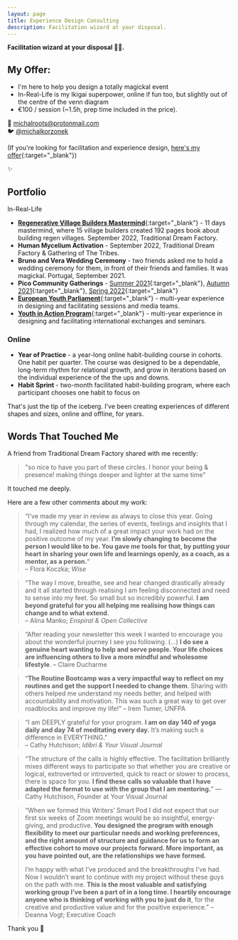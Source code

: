 ```yaml
---
layout: page
title: Experience Design Consulting
description: Facilitation wizard at your disposal.
---
```


**Facilitation wizard at your disposal 🧙‍♂️.**

## My Offer:
- I'm here to help you design a totally magickal event
-  In-Real-Life is my Ikigai superpower, online if fun too, but slightly out of the centre of the venn diagram
- €100 / session (~1.5h, prep time included in the price).


💌 michalroots@protonmail.com <br>
🐦 [@michalkorzonek](https://twitter.com/michalkorzonek)

(If you're looking for facilitation and experience design, [here's my offer](/experiences){:target="_blank"})

✨

## Portfolio
In-Real-Life
- [**Regenerative Village Builders Mastermind**](https://twitter.com/michalkorzonek/status/1565240255564980225){:target="_blank"} - 11 days mastermind, where 15 village builders created 192 pages book about building regen villages. September 2022, Traditional Dream Factory.
- **Human Mycelium Activation** - September 2022, Traditional Dream Factory & Gathering of The Tribes.
- **Bruno and Vera Wedding Ceremony** - two friends asked me to hold a wedding ceremony for them, in front of their friends and families. It was magickal. Portugal, September 2021.
- **Pico Community Gatherings** - [Summer 2021](https://pico.microsolidarity.cc/crews-and-projects/summer-gathering-2021){:target="_blank"}, [Autumn 2021](https://pico.microsolidarity.cc/crews-and-projects/autumn-gathering-2021){:target="_blank"}, [Spring 2022](https://pico.microsolidarity.cc/crews-and-projects/spring-gathering-2022){:target="_blank"}
- [**European Youth Parliament**](https://eyp.org/){:target="_blank"} - multi-year experience in designing and facilitating sessions and media teams.
- [**Youth in Action Program**](https://www.salto-youth.net/rc/inclusion/archive/archive-resources/inclusiongroups/inclusionrural/inclusion-ruralyia/){:target="_blank"} - multi-year experience in designing and facilitating international exchanges and seminars.

### Online
- **Year of Practice** - a year-long online habit-building course in cohorts. One habit per quarter. The course was designed to be a dependable, long-term rhythm for relational growth, and grow in iterations based on the individual experience of the the ups and downs.
- **Habit Sprint** - two-month facilitated habit-building program, where each participant chooses one habit to focus on

That's just the tip of the iceberg. I've been creating experiences of different shapes and sizes, online and offline, for years.

## Words That Touched Me

A friend from Traditional Dream Factory shared with me recently:

> "so nice to have you part of these circles. I honor your being & presence! making things deeper and lighter at the same time"

It touched me deeply.

Here are a few other comments about my work:

> “I’ve made my year in review as always to close this year. Going through my calendar, the series of events, feelings and insights that I had, I realized how much of a great impact your work had on the positive outcome of my year. **I’m slowly changing to become the person I would like to be. You gave me tools for that, by putting your heart in sharing your own life and learnings openly, as a coach, as a mentor, as a person.**“  
– Flora Koczka; _Wise_

> “The way I move, breathe, see and hear changed drastically already and it all started through realising I am feeling disconnected and need to sense into my feet. So small but so incredibly powerful. **I am beyond grateful for you all helping me realising how things can change and to what extend.**  
– Alina Manko; _Enspiral & Open Collective_

> “After reading your newsletter this week I wanted to encourage you about the wonderful journey I see you following. (...) **I do see a genuine heart wanting to help and serve people. Your life choices are influencing others to live a more mindful and wholesome lifestyle**.
> – Claire Ducharme

> “**The Routine Bootcamp was a very impactful way to reflect on my routines and get the support I needed to change them**. Sharing with others helped me understand my needs better, and helped with accountability and motivation. This was such a great way to get over roadblocks and improve my life!”
– Irem Tumer, UNFPA

> “I am DEEPLY grateful for your program. **I am on day 140 of yoga daily and day 74 of meditating every day.** It’s making such a difference in EVERYTHING.”  
– Cathy Hutchison; _Idibri & Your Visual Journal_

> “The structure of the calls is highly effective. The facilitation brilliantly mixes different ways to participate so that whether you are creative or logical, extroverted or introverted, quick to react or slower to process, there is space for you. **I find these calls so valuable that I have adapted the format to use with the group that I am mentoring.**”
— Cathy Hutchison, Founder at Your Visual Journal

> “When we formed this Writers’ Smart Pod I did not expect that our first six weeks of Zoom meetings would be so insightful, energy-giving, and productive. **You designed the program with enough flexibility to meet our particular needs and working preferences, and the right amount of structure and guidance for us to form an effective cohort to move our projects forward. More important, as you have pointed out, are the relationships we have formed.**
> 
> I’m happy with what I’ve produced and the breakthroughs I’ve had. Now I wouldn’t want to continue with my project without these guys on the path with me. **This is the most valuable and satisfying working group I’ve been a part of in a long time. I heartily encourage anyone who is thinking of working with you to just do it**, for the creative and productive value and for the positive experience.”
– Deanna Vogt; Executive Coach

Thank you 🙏